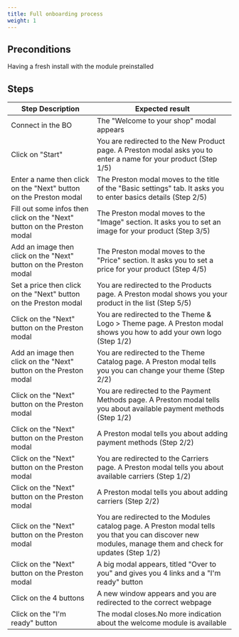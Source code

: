 ```yaml
---
title: Full onboarding process
weight: 1
---
```


## Preconditions

Having a fresh install with the module preinstalled
## Steps
| Step Description | Expected result |
| ----- | ----- |
| Connect in the BO | The "Welcome to your shop" modal appears |
| Click on "Start" | You are redirected to the New Product page. A Preston modal asks you to enter a name for your product (Step 1/5) |
| Enter a name then click on the "Next" button on the Preston modal | The Preston modal moves to the title of the "Basic settings" tab. It asks you to enter basics details (Step 2/5) |
| Fill out some infos then click on the "Next" button on the Preston modal | The Preston modal moves to the "Image" section. It asks you to set an image for your product (Step 3/5) |
| Add an image then click on the "Next" button on the Preston modal | The Preston modal moves to the "Price" section. It asks you to set a price for your product (Step 4/5) |
| Set a price then click on the "Next" button on the Preston modal | You are redirected to the Products page. A Preston modal shows you your product in the list (Step 5/5) |
| Click on the "Next" button on the Preston modal | You are redirected to the Theme & Logo > Theme page. A Preston modal shows you how to add your own logo (Step 1/2) |
| Add an image then click on the "Next" button on the Preston modal | You are redirected to the Theme Catalog page. A Preston modal tells you you can change your theme (Step 2/2) |
| Click on the "Next" button on the Preston modal | You are redirected to the Payment Methods page. A Preston modal tells you about available payment methods (Step 1/2) |
| Click on the "Next" button on the Preston modal | A Preston modal tells you about adding payment methods (Step 2/2) |
| Click on the "Next" button on the Preston modal | You are redirected to the Carriers page. A Preston modal tells you about available carriers (Step 1/2) |
| Click on the "Next" button on the Preston modal | A Preston modal tells you about adding carriers (Step 2/2) |
| Click on the "Next" button on the Preston modal | You are redirected to the Modules catalog page. A Preston modal tells you that you can discover new modules, manage them and check for updates (Step 1/2) |
| Click on the "Next" button on the Preston modal | A big modal appears, titled "Over to you" and gives you 4 links and a "I'm ready" button |
| Click on the 4 buttons | A new window appears and you are redirected to the correct webpage |
| Click on the "I'm ready" button | The modal closes.No more indication about the welcome module is available |
